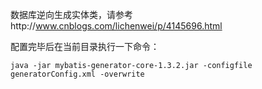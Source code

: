 数据库逆向生成实体类，请参考http://www.cnblogs.com/lichenwei/p/4145696.html

配置完毕后在当前目录执行一下命令：

```
java -jar mybatis-generator-core-1.3.2.jar -configfile generatorConfig.xml -overwrite
```


